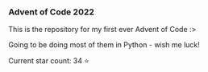 ### Advent of Code 2022
This is the repository for my first ever Advent of Code :>

Going to be doing most of them in Python - wish me luck!

Current star count: 34 :star: